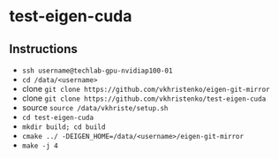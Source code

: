# test-eigen-cuda

## Instructions
- `ssh username@techlab-gpu-nvidiap100-01`
- `cd /data/<username>`
- clone `git clone https://github.com/vkhristenko/eigen-git-mirror`
- clone `git clone https://github.com/vkhristenko/test-eigen-cuda`
- source `source /data/vkhriste/setup.sh`
- `cd test-eigen-cuda`
- `mkdir build; cd build`
- `cmake ../ -DEIGEN_HOME=/data/<username>/eigen-git-mirror`
- `make -j 4`
